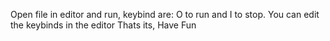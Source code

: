Open file in editor and run, keybind are: O to run and I to stop.
You can edit the keybinds in the editor 
Thats its, Have Fun

